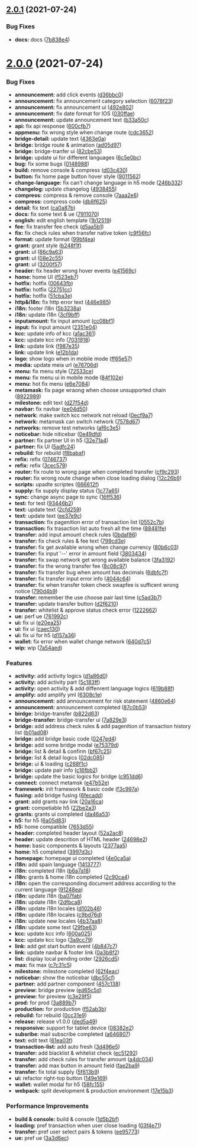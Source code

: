 ## [2.0.1](https://github.com/kucoin-community-chain/kcc-homepage/compare/v2.0.0...v2.0.1) (2021-07-24)


### Bug Fixes

* **docs:** docs ([7b838e4](https://github.com/kucoin-community-chain/kcc-homepage/commit/7b838e472dd230fff1848ddcdd95f0473f1e1161))



# [2.0.0](https://github.com/kucoin-community-chain/kcc-homepage/compare/f3c997aa5ae869cecda929d06fbb77e33fefa27f...v2.0.0) (2021-07-24)


### Bug Fixes

* **announcement:** add click events ([d36bbc0](https://github.com/kucoin-community-chain/kcc-homepage/commit/d36bbc0001b561a0045b9a8e61fffb70a714462c))
* **announcement:** fix announcement category selection ([6078f23](https://github.com/kucoin-community-chain/kcc-homepage/commit/6078f23b83538b77b4bd0874178340a6ef218fe7))
* **announcement:** fix announcement ui ([492e802](https://github.com/kucoin-community-chain/kcc-homepage/commit/492e802c6070d48d4e64e689d9db6adab1abd8ae))
* **announcement:** fix date format for IOS ([030ffae](https://github.com/kucoin-community-chain/kcc-homepage/commit/030ffaee36df6ffb6b7c8b72814d64a36bc301f8))
* **announcement:** update announcement text ([b33a50c](https://github.com/kucoin-community-chain/kcc-homepage/commit/b33a50ce240032ba2b0cb808aefff044e671c9e9))
* **api:** fix api response ([600cfb7](https://github.com/kucoin-community-chain/kcc-homepage/commit/600cfb77a8ac340971709a27896b06720e074543))
* **appmenu:** fix wrong style when change route ([cdc3652](https://github.com/kucoin-community-chain/kcc-homepage/commit/cdc3652691dba911523ddd0a7186c446743600c2))
* **bridge-detail:** update text ([4363e0a](https://github.com/kucoin-community-chain/kcc-homepage/commit/4363e0aa8c513aab28ad4d1262232c7cfa6eedba))
* **bridge:** bridge route & animation ([ad05d97](https://github.com/kucoin-community-chain/kcc-homepage/commit/ad05d97b210c05409ac893647f537d230790a01d))
* **bridge:** bridge-tranfer ui ([82cbe53](https://github.com/kucoin-community-chain/kcc-homepage/commit/82cbe5332e635f3b5fd150008374782f7ca4bb49))
* **bridge:** update ui for different languages ([6c5e0bc](https://github.com/kucoin-community-chain/kcc-homepage/commit/6c5e0bc8515b861351777a6b61dfcd90a0422175))
* **bug:** fix some bugs ([0148988](https://github.com/kucoin-community-chain/kcc-homepage/commit/0148988ead149808fb04abebaea29991a4882d42))
* **build:** remove console & compress ([d03c430](https://github.com/kucoin-community-chain/kcc-homepage/commit/d03c430e480554f88cd8338a69a61a908cf43690))
* **button:** fix home page button hover style ([9011562](https://github.com/kucoin-community-chain/kcc-homepage/commit/9011562f1b6313cf7d741206405821ddc7a9c0bf))
* **change-language:** fix can't change language in h5 mode ([246b332](https://github.com/kucoin-community-chain/kcc-homepage/commit/246b332d4b555cceebaa077de94d2715b585184e))
* **changelog:** update changelog ([4938455](https://github.com/kucoin-community-chain/kcc-homepage/commit/4938455a250abdc38c27dfe58e79283a4074b104))
* **compress:** compress & remove console ([7aaa2e6](https://github.com/kucoin-community-chain/kcc-homepage/commit/7aaa2e60848efb34e60a337e3583c38c9689728c))
* **compress:** compress code ([db8f625](https://github.com/kucoin-community-chain/kcc-homepage/commit/db8f6251c3f505e02360796e1a44756c5f3ec14a))
* **detail:** fix text ([ca0a87b](https://github.com/kucoin-community-chain/kcc-homepage/commit/ca0a87b614564977b3e46aa0bbf6fadbe1e0fbf2))
* **docs:** fix some text & ue ([7911070](https://github.com/kucoin-community-chain/kcc-homepage/commit/7911070d038abd780fe538c3d31f4eb345c8d1ca))
* **english:** edit english template ([1b12519](https://github.com/kucoin-community-chain/kcc-homepage/commit/1b12519e9293cd2dc17fb998368bbafdd70b12ef))
* **fee:** fix transfer fee check ([d5aa5b1](https://github.com/kucoin-community-chain/kcc-homepage/commit/d5aa5b18bac4f63033c062221eaeff4392bfd96b))
* **fix:** fix check rules when transfer native token ([c9f56fc](https://github.com/kucoin-community-chain/kcc-homepage/commit/c9f56fc1401bda9ec2da51e261d928456d9a13d0))
* **format:** update format ([99bf4ea](https://github.com/kucoin-community-chain/kcc-homepage/commit/99bf4eaf0e9db4273d87fa598385e6114fd4086e))
* **grant:** grant style ([b248f1f](https://github.com/kucoin-community-chain/kcc-homepage/commit/b248f1f2fa10e78e82125894e5f2749ec2a6cb8a))
* **grant:** uI ([86c9a63](https://github.com/kucoin-community-chain/kcc-homepage/commit/86c9a63ccee363c3e2ea66c30630d0dc52657354))
* **grant:** uI ([08e2c55](https://github.com/kucoin-community-chain/kcc-homepage/commit/08e2c556f5a89eca27d4bb44f678aff4de18060a))
* **grant:** uI ([3200f57](https://github.com/kucoin-community-chain/kcc-homepage/commit/3200f572b58e9563e9f1ea3e1b699fe9e519ba28))
* **header:** fix header wrong hover events ([e41569c](https://github.com/kucoin-community-chain/kcc-homepage/commit/e41569c50294b491caa1857656a40f251fe26f95))
* **home:** home UI ([f523eb7](https://github.com/kucoin-community-chain/kcc-homepage/commit/f523eb7f38296297021f9d146eefe7e45f49c7ef))
* **hotfix:** hotfix ([00643fb](https://github.com/kucoin-community-chain/kcc-homepage/commit/00643fbf05e1ef66051565af8d5bf0a577b6d814))
* **hotfix:** hotfix ([22751cc](https://github.com/kucoin-community-chain/kcc-homepage/commit/22751cc6faee49b23634a3219de132145f610e4b))
* **hotfix:** hotfix ([51cba3e](https://github.com/kucoin-community-chain/kcc-homepage/commit/51cba3e84705c14e3bfc575bb0d4111d47175ab2))
* **http&i18n:** fix http error text ([446e985](https://github.com/kucoin-community-chain/kcc-homepage/commit/446e9859039bd3b8380161b9841bc8cac7814a5f))
* **i18n:** footer i18n ([5b3238a](https://github.com/kucoin-community-chain/kcc-homepage/commit/5b3238ab93129d0fac90e44f8a10b40df7eac172))
* **i18n:** update i18n ([3cf9bff](https://github.com/kucoin-community-chain/kcc-homepage/commit/3cf9bff35159bb82425be9e2128df51549bbdc89))
* **inputamount:** fix input amount ([cc08bf1](https://github.com/kucoin-community-chain/kcc-homepage/commit/cc08bf10cef02e9e2434f05d9a48638a3fe23ffb))
* **input:** fix input amount ([2351e04](https://github.com/kucoin-community-chain/kcc-homepage/commit/2351e042bfc938a4f0d3e13ac9e1bcae9fa5b387))
* **kcc:** update info of kcc ([a1ac361](https://github.com/kucoin-community-chain/kcc-homepage/commit/a1ac3611d11a9bac42abc845642fa1f1ccefaa07))
* **kcc:** update kcc info ([7031918](https://github.com/kucoin-community-chain/kcc-homepage/commit/703191825dd39efa62b48b0fe22883c75b663679))
* **link:** update link ([f987e35](https://github.com/kucoin-community-chain/kcc-homepage/commit/f987e35863e3a87d9420eb9ad1bd070cf79fc4de))
* **link:** update link ([e12b1da](https://github.com/kucoin-community-chain/kcc-homepage/commit/e12b1dad3fa3210506ebba32df23a38b4ddd4e56))
* **logo:** show logo when in mobile mode ([ff65e57](https://github.com/kucoin-community-chain/kcc-homepage/commit/ff65e5739dd7ed686cd60598aee449bb3b7c89db))
* **media:** update meia url ([e76706d](https://github.com/kucoin-community-chain/kcc-homepage/commit/e76706d31f1a7649790b9bc53f5e8110f7c76606))
* **menu:** fix menu style ([72533ce](https://github.com/kucoin-community-chain/kcc-homepage/commit/72533cea19d8b6700656d5e812b510eea390db98))
* **menu:** fix menu ui in mobile mode ([84f102e](https://github.com/kucoin-community-chain/kcc-homepage/commit/84f102e34ed7e3ffc56945f51afa3717938ac971))
* **menu:** hot fix menu ([e6e7084](https://github.com/kucoin-community-chain/kcc-homepage/commit/e6e7084d8115a2d70318057e45ba8581cddc2fa6))
* **metamask:** fix page wraong  when choose unsupported chain ([8922989](https://github.com/kucoin-community-chain/kcc-homepage/commit/8922989e18ac4250aa8b01e241d3e6e38d1b6d05))
* **milestone:** edit text ([d27f54d](https://github.com/kucoin-community-chain/kcc-homepage/commit/d27f54df163094da8c222c8e480f1f8ec5d156ab))
* **navbar:** fix navbar ([ee04d50](https://github.com/kucoin-community-chain/kcc-homepage/commit/ee04d50bc267b3e25f48322925a1e748125c8a22))
* **network:** make switch kcc network not reload ([0ecf9a7](https://github.com/kucoin-community-chain/kcc-homepage/commit/0ecf9a7a5df578ad6af2e1c4e8e729107f883436))
* **network:** metamask can switch network ([7578d67](https://github.com/kucoin-community-chain/kcc-homepage/commit/7578d67e004213f392b638389077e3c3f2598c03))
* **networks:** remove test networks ([af6c3e5](https://github.com/kucoin-community-chain/kcc-homepage/commit/af6c3e530bc3b067ad79c976c104241c3c56eaf1))
* **noticebar:** hide niticebar ([0e49dfd](https://github.com/kucoin-community-chain/kcc-homepage/commit/0e49dfd6ce10e76dbf6bf9b63623ebf5206e579a))
* **partner:** fix partner UI in h5 ([32e71a4](https://github.com/kucoin-community-chain/kcc-homepage/commit/32e71a4084d7f58e2c7f642674d59399756bd37b))
* **partner:** fix UI ([5adfc24](https://github.com/kucoin-community-chain/kcc-homepage/commit/5adfc2417a73ca79babc69a88502e3a7f6f4bdbe))
* **rebuild:** for rebuild ([f8babaf](https://github.com/kucoin-community-chain/kcc-homepage/commit/f8babafd82689112650b6ea9426883be484d66b2))
* **refix:** refix ([0746737](https://github.com/kucoin-community-chain/kcc-homepage/commit/0746737395676e0d2b3b817840f03521f2444f39))
* **refix:** refix ([3cec579](https://github.com/kucoin-community-chain/kcc-homepage/commit/3cec57908dec6e0d28e95be2fc91c754b7b6d0d4))
* **router:** fix route to wrong page when completed transfer ([cf9c293](https://github.com/kucoin-community-chain/kcc-homepage/commit/cf9c293a3958b5256f2c95563cbff8227c8f0125))
* **router:** fix wrong route change when close loading dialog ([12c26b9](https://github.com/kucoin-community-chain/kcc-homepage/commit/12c26b92d6cc9567cc7b6878c336f1ccdf873670))
* **scripts:** upadte scriptes ([666612f](https://github.com/kucoin-community-chain/kcc-homepage/commit/666612fceb0b545c68ad7531fe9555b6944af7be))
* **supply:** fix supply display status ([1c77a65](https://github.com/kucoin-community-chain/kcc-homepage/commit/1c77a65aa905eadf01265eb0dd0a6af49cc17a49))
* **sync:** change async page to sync ([16ff536](https://github.com/kucoin-community-chain/kcc-homepage/commit/16ff5366a42e06c446ec3bfda25fc8125a892e58))
* **test:** for test ([93446b2](https://github.com/kucoin-community-chain/kcc-homepage/commit/93446b2ccf07448e96445d7257137a2eace0634f))
* **text:** update text ([2cfd259](https://github.com/kucoin-community-chain/kcc-homepage/commit/2cfd25919147b4282402c68342a12f2565c63b0b))
* **text:** update text ([ee37e9c](https://github.com/kucoin-community-chain/kcc-homepage/commit/ee37e9c210cf963744a42c4d8d421d635640d65c))
* **transaction:** fix  pagenition error of transaction list ([0552c7b](https://github.com/kucoin-community-chain/kcc-homepage/commit/0552c7baf203e2d287d3bd1e8ca08f778f59f16c))
* **transaction:** fix trasaction list auto fresh all the time ([88481fe](https://github.com/kucoin-community-chain/kcc-homepage/commit/88481fe612b821f7f4f7786902e0ec3a91cf6a45))
* **transfer:** add input amount check rules ([0bdaf86](https://github.com/kucoin-community-chain/kcc-homepage/commit/0bdaf86be9c39489af3d858cad3412a516278bad))
* **transfer:** fix check rules & fee text ([799cd3e](https://github.com/kucoin-community-chain/kcc-homepage/commit/799cd3e88548d3d3d099fec17a5174d1197f583b))
* **transfer:** fix get available wrong when change currency ([80b6c03](https://github.com/kucoin-community-chain/kcc-homepage/commit/80b6c03e7ae07fb1ea66ed509357e93457d3ffb3))
* **transfer:** fix input '--' error in amount field ([3803434](https://github.com/kucoin-community-chain/kcc-homepage/commit/3803434029900ae02445aa20df36f85a4a1432a9))
* **transfer:** fix swap network get wrong available balance ([3fa3192](https://github.com/kucoin-community-chain/kcc-homepage/commit/3fa3192f4413f8052290de064dc2b2ecf9a1a1c5))
* **transfer:** fix the wrong transfer fee ([8c08c97](https://github.com/kucoin-community-chain/kcc-homepage/commit/8c08c97b0ea621ed52ced78b943716e52f0609ca))
* **transfer:** fix transfer bug when amount has decimals ([6dbfc7f](https://github.com/kucoin-community-chain/kcc-homepage/commit/6dbfc7ffc3d2a7625d688d8c7f4028c50f9f0c78))
* **transfer:** fix transfer input error info ([4044c64](https://github.com/kucoin-community-chain/kcc-homepage/commit/4044c64a0fbc4e5fc0952cf587f67a008d31541a))
* **transfer:** fix when transfer token check swapfee is sufficent wrong notice ([790d4b9](https://github.com/kucoin-community-chain/kcc-homepage/commit/790d4b959770ad3f98b4244abb390b0f6d710350))
* **transfer:** remember the use choose pair last time ([c5ad3b7](https://github.com/kucoin-community-chain/kcc-homepage/commit/c5ad3b7fc75a4c1e5b90d73f80df1eda1c4e33be))
* **transfer:** update transfer button ([d2f6210](https://github.com/kucoin-community-chain/kcc-homepage/commit/d2f6210f562ddff7427e5c410ee550cf45ac08c2))
* **transfer:** whitelist & approve status check error ([1222662](https://github.com/kucoin-community-chain/kcc-homepage/commit/1222662562cc32529303d8d1b390c294b0736853))
* **ue:** perf ue ([761992c](https://github.com/kucoin-community-chain/kcc-homepage/commit/761992cf0a0b2ede438f1a707e888df40c127a89))
* **ui:** fix ui ([e20ea25](https://github.com/kucoin-community-chain/kcc-homepage/commit/e20ea25c0ca39a6e89311eb74982d0cba70d9b17))
* **ui:** fix ui ([caec130](https://github.com/kucoin-community-chain/kcc-homepage/commit/caec1301f5bf3095db0a4206857e583d6b7607e3))
* **ui:** fix ui for h5 ([d157a36](https://github.com/kucoin-community-chain/kcc-homepage/commit/d157a36c57766ff23396a374ea8719081b29630b))
* **wallet:** fix error when wallet change network ([640d7c5](https://github.com/kucoin-community-chain/kcc-homepage/commit/640d7c57380d0b7f34fe838b33a0fd3a77ed703c))
* **wip:** wip ([7a54aed](https://github.com/kucoin-community-chain/kcc-homepage/commit/7a54aeda4f2d0c357f3c2543354828f9929b508e))


### Features

* **activity:** add activity logics ([d1a86d0](https://github.com/kucoin-community-chain/kcc-homepage/commit/d1a86d0af81b7c897a876163b86593073d8ee9bc))
* **activity:** add activity part ([5c183ff](https://github.com/kucoin-community-chain/kcc-homepage/commit/5c183ffe27af4404e25a771980d8eeb64ebb3b57))
* **activity:** open activity & add diffenrent language logics ([619b88f](https://github.com/kucoin-community-chain/kcc-homepage/commit/619b88f82a87a4680753dbe6c43799477e121e09))
* **amplify:** add amplify yml ([6308c1e](https://github.com/kucoin-community-chain/kcc-homepage/commit/6308c1e2ee34e7d37199d1bd38e15bec1f992705))
* **announcement:** add announcement for risk statement ([4860e64](https://github.com/kucoin-community-chain/kcc-homepage/commit/4860e643c70644518cc0b9fcd737965881d5776b))
* **announcement:** announcement completed ([87c0b53](https://github.com/kucoin-community-chain/kcc-homepage/commit/87c0b534ba83e8b8c833da683ebd26501256a3a5))
* **birdge:** bridge-transfer ([b822d63](https://github.com/kucoin-community-chain/kcc-homepage/commit/b822d63973725b73fe4f06863ef9d4de5e2609c5))
* **bridge-transfer:** bridge-transfer ui ([7a829e3](https://github.com/kucoin-community-chain/kcc-homepage/commit/7a829e3c45dcf61e4e3070ecc385b5875f3ef2eb))
* **bridge:** add address check rules & add pagenition of transaction history list ([b01ad08](https://github.com/kucoin-community-chain/kcc-homepage/commit/b01ad0845361b128f4e686b26bf1c7a557335c36))
* **bridge:** add bridge basic code ([0247ed4](https://github.com/kucoin-community-chain/kcc-homepage/commit/0247ed4acf7ddff8fc01175fd04140adad92c37f))
* **bridge:** add some bridge modal ([e75379d](https://github.com/kucoin-community-chain/kcc-homepage/commit/e75379d33e73e3c9aa872aec395faae87d65c374))
* **bridge:** list & detail & confirm ([bf67c25](https://github.com/kucoin-community-chain/kcc-homepage/commit/bf67c2584b7b655b4ee3c4063140b771c3dbe2a2))
* **bridge:** list & detail logics ([02dc085](https://github.com/kucoin-community-chain/kcc-homepage/commit/02dc085c560c135bd41d2e854b008e679145fec0))
* **bridge:** ui & loading ([c268f1c](https://github.com/kucoin-community-chain/kcc-homepage/commit/c268f1ca6f0d34aab9d804f17be5e16e2d5862f4))
* **bridge:** update pair info ([c16fbb2](https://github.com/kucoin-community-chain/kcc-homepage/commit/c16fbb2b22e12cf291a3949a3f29abc66bf55b77))
* **bridge:** update the basic logics for bridge ([c951dd6](https://github.com/kucoin-community-chain/kcc-homepage/commit/c951dd669229774eb58191c101123ac13a1ad7c2))
* **connect:** connect metamsk ([e47b52e](https://github.com/kucoin-community-chain/kcc-homepage/commit/e47b52ee3f93a529738c12c0f1e044c3d388ccce))
* **framework:** init framework & basic code ([f3c997a](https://github.com/kucoin-community-chain/kcc-homepage/commit/f3c997aa5ae869cecda929d06fbb77e33fefa27f))
* **fusing:** add bridge fusing ([6fecadd](https://github.com/kucoin-community-chain/kcc-homepage/commit/6fecaddd7039f152d2c662ed1a1e7c12225fbb6b))
* **grant:** add grants nav link ([20a16ca](https://github.com/kucoin-community-chain/kcc-homepage/commit/20a16ca4d2ad9ac4566714bb11471cb9f1d5165e))
* **grant:** competiable h5 ([22be2a3](https://github.com/kucoin-community-chain/kcc-homepage/commit/22be2a3e8c522bd523f9ee36770c2a227fd722d3))
* **grants:** grants ui completed ([da46a53](https://github.com/kucoin-community-chain/kcc-homepage/commit/da46a53d990ca993a5c25b486d91465e45406fdf))
* **h5:** for h5 ([6a05d83](https://github.com/kucoin-community-chain/kcc-homepage/commit/6a05d83360bcd546d2463a7e52a0d6a324f302ff))
* **h5:** home compatible ([7653d55](https://github.com/kucoin-community-chain/kcc-homepage/commit/7653d5592bbd1635aae5c1fc0c9737da1ad27546))
* **header:** completed header layout ([52a2ac8](https://github.com/kucoin-community-chain/kcc-homepage/commit/52a2ac8841ccdd6600a49d2267ab9476eb9d7bc1))
* **header:** update descrition of HTML header ([24698e2](https://github.com/kucoin-community-chain/kcc-homepage/commit/24698e28884b3eee5e93f5368d80fd614a32a710))
* **home:** basic components & layouts ([2377aa5](https://github.com/kucoin-community-chain/kcc-homepage/commit/2377aa5f1ab5d541067cbe0d27118dd86879fdee))
* **home:** h5 completed ([3997d3c](https://github.com/kucoin-community-chain/kcc-homepage/commit/3997d3cebed3a90b2a03cfe4b66857fa55f8ded0))
* **homepage:** homepage ui completed ([4e0ca5a](https://github.com/kucoin-community-chain/kcc-homepage/commit/4e0ca5ac11e24572d3497442a40247610bce5abe))
* **i18n:** add spain language ([1413777](https://github.com/kucoin-community-chain/kcc-homepage/commit/14137770dcf17b33f37717cf18c3acf9e75ebbde))
* **i18n:** completed i18n ([b6a7a18](https://github.com/kucoin-community-chain/kcc-homepage/commit/b6a7a18191c5590228972727a72e9079447445e1))
* **i18n:** grants & home  i18n completed ([2c90ca4](https://github.com/kucoin-community-chain/kcc-homepage/commit/2c90ca477bb96d2ef5bd72886df8b93c98f86894))
* **i18n:** open the corresponding document address according to the current language ([91248ea](https://github.com/kucoin-community-chain/kcc-homepage/commit/91248eae8769c677640331b22c07d5947783ec79))
* **i18n:** update i18n ([ba07fab](https://github.com/kucoin-community-chain/kcc-homepage/commit/ba07fab45f6993a4b4c7509e740c160cf641e6df))
* **i18n:** update i18n ([2dfbca8](https://github.com/kucoin-community-chain/kcc-homepage/commit/2dfbca84bbd8b8494dce1586e10498a8ce49a6b9))
* **i18n:** update i18n locales ([d102b46](https://github.com/kucoin-community-chain/kcc-homepage/commit/d102b46efd117bbe490b7a1b3d12e257ecd9c2ba))
* **i18n:** update i18n locales ([c9bd76d](https://github.com/kucoin-community-chain/kcc-homepage/commit/c9bd76d705fefac28818ca1482351d854114d05d))
* **i18n:** update new locales ([4b37aa8](https://github.com/kucoin-community-chain/kcc-homepage/commit/4b37aa8d6e4a1d5a0ef09f57457911700120a93b))
* **i18n:** update some text ([29fbe63](https://github.com/kucoin-community-chain/kcc-homepage/commit/29fbe63652ce6ba02ca49161d20969d7e29c9452))
* **kcc:** update kcc info ([600a025](https://github.com/kucoin-community-chain/kcc-homepage/commit/600a0252d2c3c23f197d9099400ba72196ee5c6a))
* **kcc:** update kcc logo ([3a9cc79](https://github.com/kucoin-community-chain/kcc-homepage/commit/3a9cc79ed9815da63efc18ffd6373ee496acbcd4))
* **link:** add get start button event ([4b847c7](https://github.com/kucoin-community-chain/kcc-homepage/commit/4b847c756c07a93ff61bf2e4ff39ff52d997db8f))
* **link:** update navbar & footer link ([0a3b8f2](https://github.com/kucoin-community-chain/kcc-homepage/commit/0a3b8f28f2b7453b416fe0d6e1b528998d7277fd))
* **list:** display local pending order ([2926cd5](https://github.com/kucoin-community-chain/kcc-homepage/commit/2926cd5e4fccf80df90f2745de52ac7b83cad010))
* **max:** fix max ([c7c31c5](https://github.com/kucoin-community-chain/kcc-homepage/commit/c7c31c56e74f772ecf1ce6e5f0a6889dda6191cd))
* **milestone:** milestone completed ([62f4eac](https://github.com/kucoin-community-chain/kcc-homepage/commit/62f4eac8b67ced63755188cef026f3bf89d112b5))
* **noticebar:** show the noticebar ([dbc55cf](https://github.com/kucoin-community-chain/kcc-homepage/commit/dbc55cf6e10400b9e0ab353af8f88a0f9af49347))
* **partner:** add partner component ([457c138](https://github.com/kucoin-community-chain/kcc-homepage/commit/457c13887b7cccf04592ac8463da614c50edb7fd))
* **preview:** bridge preview ([ed65c5d](https://github.com/kucoin-community-chain/kcc-homepage/commit/ed65c5dfce7201ec76ac31fbe01d5872ca2326ae))
* **preview:** for preview ([c3e29f5](https://github.com/kucoin-community-chain/kcc-homepage/commit/c3e29f51779c6ea3f7e71632565b46a7f7daa5d0))
* **prod:** for prod ([3a889b7](https://github.com/kucoin-community-chain/kcc-homepage/commit/3a889b76f65681d005e0982da05e3f26f5065d8a))
* **production:** for production ([f52ab3b](https://github.com/kucoin-community-chain/kcc-homepage/commit/f52ab3b08b7196c7fb9e1bec9af18167bf50ca96))
* **rebuild:** for rebuild ([0cc31e9](https://github.com/kucoin-community-chain/kcc-homepage/commit/0cc31e91028b539de8ef091611662d1645f90587))
* **release:** release v1.0.0 ([ded5a49](https://github.com/kucoin-community-chain/kcc-homepage/commit/ded5a49f5e31e7e8fee9b77c2f5ae79b21e82b73))
* **responsive:** support for tablet device ([08382e2](https://github.com/kucoin-community-chain/kcc-homepage/commit/08382e2b576a7efcc622fd27b3c2e078e7142b18))
* **subsribe:** mail subscribe completed ([a646807](https://github.com/kucoin-community-chain/kcc-homepage/commit/a646807531a602067ede28491aadba37dc9a330d))
* **text:** edit text ([61ea03f](https://github.com/kucoin-community-chain/kcc-homepage/commit/61ea03f85ba569eb02aa606fd29364423f8372b8))
* **transaction-list:** add auto fresh ([3d496e5](https://github.com/kucoin-community-chain/kcc-homepage/commit/3d496e5aa8f005504a53755454763598ff0d8a7f))
* **transfer:** add blacklist & whitelist check ([ec51292](https://github.com/kucoin-community-chain/kcc-homepage/commit/ec51292d73b259be6d450fe002b3f8c6207a552c))
* **transfer:** add check rules for transfer amount ([a4dc034](https://github.com/kucoin-community-chain/kcc-homepage/commit/a4dc0342dfe97721053c763a54762e8646d8e4aa))
* **transfer:** add max button in amount field ([fae2ba9](https://github.com/kucoin-community-chain/kcc-homepage/commit/fae2ba9b1119d2fe9d64f0d35ad664f79e5feb54))
* **transfer:** fix total supply ([5f613b9](https://github.com/kucoin-community-chain/kcc-homepage/commit/5f613b9527987a382d8df89ba19ddfe1cc0cf557))
* **ui:** refactor right-top button ([149e169](https://github.com/kucoin-community-chain/kcc-homepage/commit/149e169aae337fd52d5139ca2449989cf78ef52c))
* **wallet:** wallet modal for h5 ([58fc155](https://github.com/kucoin-community-chain/kcc-homepage/commit/58fc155b59fb861149db54a12738c2da120f23a4))
* **webpack:** split development & production environment ([17e15b3](https://github.com/kucoin-community-chain/kcc-homepage/commit/17e15b328cbed1dd2ed0ae40e48bcb76f7cdc347))


### Performance Improvements

* **build & console:** build & console ([1d5b2bf](https://github.com/kucoin-community-chain/kcc-homepage/commit/1d5b2bf8d014e276542ffe14394f616db2fab14d))
* **loading:** pref transaction  when user close loading ([03f4e71](https://github.com/kucoin-community-chain/kcc-homepage/commit/03f4e7155c5b31c244bed736a8732835073d4fe8))
* **transfer:** pref user select pairs & tokens ([ee95773](https://github.com/kucoin-community-chain/kcc-homepage/commit/ee95773c487c3356777a06c06befc34ba91efb07))
* **ue:** pref ue ([3a3d6ec](https://github.com/kucoin-community-chain/kcc-homepage/commit/3a3d6ecbe1043b39177ec6c99746b8280054d2c3))




